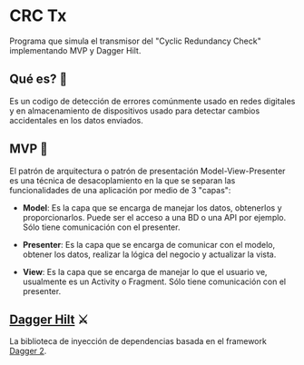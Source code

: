 # CRC Tx
Programa que simula el transmisor del "Cyclic Redundancy Check" implementando MVP y Dagger Hilt.

## Qué es? :thinking:
Es un codigo de detección de errores comúnmente usado en redes digitales y en almacenamiento de dispositivos usado para detectar cambios accidentales en los datos enviados.

## MVP :wrench:
El patrón de arquitectura o patrón de presentación Model-View-Presenter es una técnica de desacoplamiento en la que se separan las funcionalidades de una aplicación por medio de 3 "capas":
* **Model**: Es la capa que se encarga de manejar los datos, obtenerlos y proporcionarlos. Puede ser el acceso a una BD o una API por ejemplo. Sólo tiene comunicación con el presenter.

* **Presenter**: Es la capa que se encarga de comunicar con el modelo, obtener los datos, realizar la lógica del negocio y actualizar la vista.

* **View**: Es la capa que se encarga de manejar lo que el usuario ve, usualmente es un Activity o Fragment. Sólo tiene comunicación con el presenter.

## [Dagger Hilt](https://dagger.dev/hilt/) :crossed_swords:
La biblioteca de inyección de dependencias basada en el framework [Dagger 2](https://dagger.dev/).
